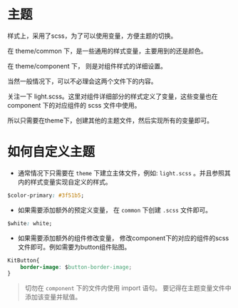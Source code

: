 # 主题

样式上，采用了scss，为了可以使用变量，方便主题的切换。

在 theme/common 下，是一些通用的样式变量，主要用到的还是颜色。

在 theme/component 下， 则是对组件样式的详细设置。

当然一般情况下，可以不必理会这两个文件下的内容。

关注一下 light.scss。这里对组件详细部分的样式定义了变量，这些变量也在 component 下的对应组件的 scss 文件中使用。

所以只需要在theme下，创建其他的主题文件，然后实现所有的变量即可。

# 如何自定义主题

- 通常情况下只需要在 `theme` 下建立主体文件，例如: `light.scss` 。并且参照其内的样式变量实现自定义的样式。
``` css
$color-primary: #3f51b5;
```

- 如果需要添加额外的预定义变量， 在 `common` 下创建  `.scss` 文件即可。

``` css
$white: white;
```

- 如果需要添加额外的组件修改变量， 修改component下的对应的组件的scss文件即可。例如需要为button组件贴图。

``` css
KitButton{
    border-image: $button-border-image;
}
```

> 切勿在 `component` 下的文件内使用 import 语句。
> 要记得在主题变量文件中添加该变量并赋值。